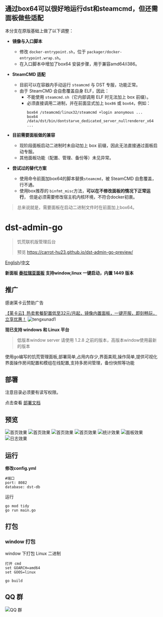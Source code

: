 ## 通过box64可以很好地运行dst和steamcmd，但还需面板做些适配

本分支在原版基础上做了以下调整：

- **镜像与入口脚本**
  - 修改 `docker-entrypoint.sh`，位于 `packager/docker-entrypoint.wrap.sh`。
  - 在入口脚本中增加了box64 安装步骤，用于兼容amd64/i386。

- **SteamCMD 适配**
  - 目前可以在容器内手动运行 `steamcmd` 与 DST 专服，功能正常。
  - 由于 SteamCMD 会自愈覆盖自身 ELF，因此：
    - 不能使用 `steamcmd.sh`（它内部调用 ELF 时无法加上 box 前缀）。
    - 必须直接调用二进制，并在前面显式加上 `box86` 或 `box64`，例如：
      ```
      box64 /steamcmd/linux32/steamcmd +login anonymous ...
      box64 /data/dst/bin/dontstarve_dedicated_server_nullrenderer_x64 ...
      ```

- **目前需要面板做的兼容**
  - 现阶段面板启动二进制时未自动加上 box 前缀，因此无法直接通过面板启动专服。
  - 其他面板功能（配置、管理、备份等）未见异常。

- **尝试过的替代方案**
  - 使用命令前面加box64的脚本替换`steamcmd`，被 SteamCMD 自愈覆盖，行不通。
  - 使用box推荐的 `binfmt_misc`方法，**可以在不修改面板的情况下正常运行**， 但是必须需要修改宿主机内核环境，不符合docker初衷。

> 总来说就是，需要面板在启动二进制文件时在前面加上box64。



# dst-admin-go
> 饥荒联机版管理后台
> 
> 预览 https://carrot-hu23.github.io/dst-admin-go-preview/

[English](README-EN.md)/[中文](README.md)

**新面板 [泰拉瑞亚面板](https://github.com/carrot-hu23/terraria-panel-app) 支持window,linux 一键启动，内置 1449 版本**

## 推广
感谢莱卡云赞助广告

[【莱卡云】热卖套餐配置低至32元/月起，镜像内置面板，一键开服，即刻畅玩，立享优惠！](https://www.lcayun.com/aff/OYXIWEQC)
![tengxunad1](docs/image/莱卡云游戏面板.png)


**现已支持 windows 和 Linux 平台**
> 低版本window server 请使用 1.2.8 之前的版本，高版本window使用最新的版本

使用go编写的饥荒管理面板,部署简单,占用内存少,界面美观,操作简单,提供可视化界面操作房间配置和模组在线配置,支持多房间管理，备份快照等功能

## 部署
注意目录必须要有读写权限。

点击查看 [部署文档](https://carrot-hu23.github.io/dst-admin-go-docs/)

## 预览

![首页效果](docs/image/登录.png)
![首页效果](docs/image/房间.png)
![首页效果](docs/image/mod.png)
![首页效果](docs/image/mod配置.png)
![统计效果](docs/image/统计.png)
![面板效果](docs/image/面板.png)
![日志效果](docs/image/日志.png)


## 运行

**修改config.yml**
```
#端口
port: 8082
database: dst-db
```


运行
```
go mod tidy
go run main.go
```

## 打包


### window 打包

window 下打包 Linux 二进制

```
打开 cmd
set GOARCH=amd64
set GOOS=linux

go build
```

## QQ 群
![QQ 群](docs/image/饥荒开服面板交流issue群聊二维码.png)


